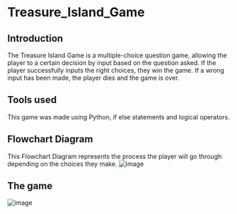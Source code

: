# Treasure_Island_Game
## Introduction
The Treasure Island Game is a multiple-choice question game, allowing the player to a certain decision by input based on the question asked. If the player successfully inputs the right choices, they win the game. If a wrong input has been made, the player dies and the game is over.
## Tools used
This game was made using Python, if else statements and logical operators. 
## Flowchart Diagram
This Flowchart Diagram represents the process the player will go through depending on the choices they make. 
![image](https://github.com/user-attachments/assets/bc5f5bf4-2eb0-4712-9228-be999445395f)
## The game
![image](https://github.com/user-attachments/assets/6b0e7194-cd10-4783-bc3b-9df2ce242d50)

